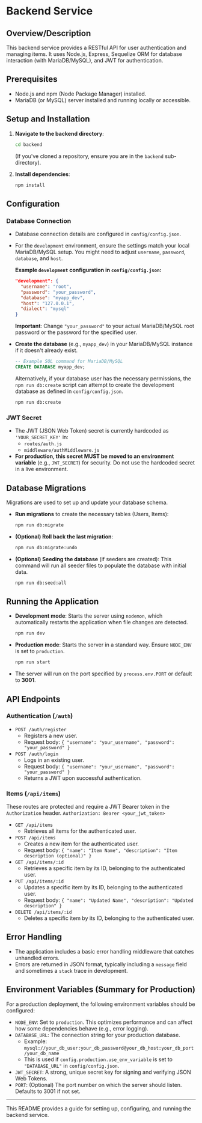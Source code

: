 # Backend Service

## Overview/Description

This backend service provides a RESTful API for user authentication and managing items. It uses Node.js, Express, Sequelize ORM for database interaction (with MariaDB/MySQL), and JWT for authentication.

## Prerequisites

*   Node.js and npm (Node Package Manager) installed.
*   MariaDB (or MySQL) server installed and running locally or accessible.

## Setup and Installation

1.  **Navigate to the backend directory**:
    ```bash
    cd backend
    ```
    (If you've cloned a repository, ensure you are in the `backend` sub-directory).

2.  **Install dependencies**:
    ```bash
    npm install
    ```

## Configuration

### Database Connection

*   Database connection details are configured in `config/config.json`.
*   For the `development` environment, ensure the settings match your local MariaDB/MySQL setup. You might need to adjust `username`, `password`, `database`, and `host`.

    **Example `development` configuration in `config/config.json`:**
    ```json
    "development": {
      "username": "root",
      "password": "your_password",
      "database": "myapp_dev",
      "host": "127.0.0.1",
      "dialect": "mysql"
    }
    ```
    **Important**: Change `"your_password"` to your actual MariaDB/MySQL root password or the password for the specified user.

*   **Create the database** (e.g., `myapp_dev`) in your MariaDB/MySQL instance if it doesn't already exist.
    ```sql
    -- Example SQL command for MariaDB/MySQL
    CREATE DATABASE myapp_dev;
    ```
    Alternatively, if your database user has the necessary permissions, the `npm run db:create` script can attempt to create the development database as defined in `config/config.json`.
    ```bash
    npm run db:create
    ```

### JWT Secret

*   The JWT (JSON Web Token) secret is currently hardcoded as `'YOUR_SECRET_KEY'` in:
    *   `routes/auth.js`
    *   `middleware/authMiddleware.js`
*   **For production, this secret MUST be moved to an environment variable** (e.g., `JWT_SECRET`) for security. Do not use the hardcoded secret in a live environment.

## Database Migrations

Migrations are used to set up and update your database schema.

*   **Run migrations** to create the necessary tables (Users, Items):
    ```bash
    npm run db:migrate
    ```

*   **(Optional) Roll back the last migration**:
    ```bash
    npm run db:migrate:undo
    ```

*   **(Optional) Seeding the database** (if seeders are created):
    This command will run all seeder files to populate the database with initial data.
    ```bash
    npm run db:seed:all
    ```

## Running the Application

*   **Development mode**:
    Starts the server using `nodemon`, which automatically restarts the application when file changes are detected.
    ```bash
    npm run dev
    ```

*   **Production mode**:
    Starts the server in a standard way. Ensure `NODE_ENV` is set to `production`.
    ```bash
    npm run start
    ```

*   The server will run on the port specified by `process.env.PORT` or default to **3001**.

## API Endpoints

### Authentication (`/auth`)

*   `POST /auth/register`
    *   Registers a new user.
    *   Request body: `{ "username": "your_username", "password": "your_password" }`
*   `POST /auth/login`
    *   Logs in an existing user.
    *   Request body: `{ "username": "your_username", "password": "your_password" }`
    *   Returns a JWT upon successful authentication.

### Items (`/api/items`)

These routes are protected and require a JWT Bearer token in the `Authorization` header.
`Authorization: Bearer <your_jwt_token>`

*   `GET /api/items`
    *   Retrieves all items for the authenticated user.
*   `POST /api/items`
    *   Creates a new item for the authenticated user.
    *   Request body: `{ "name": "Item Name", "description": "Item description (optional)" }`
*   `GET /api/items/:id`
    *   Retrieves a specific item by its ID, belonging to the authenticated user.
*   `PUT /api/items/:id`
    *   Updates a specific item by its ID, belonging to the authenticated user.
    *   Request body: `{ "name": "Updated Name", "description": "Updated description" }`
*   `DELETE /api/items/:id`
    *   Deletes a specific item by its ID, belonging to the authenticated user.

## Error Handling

*   The application includes a basic error handling middleware that catches unhandled errors.
*   Errors are returned in JSON format, typically including a `message` field and sometimes a `stack` trace in development.

## Environment Variables (Summary for Production)

For a production deployment, the following environment variables should be configured:

*   `NODE_ENV`: Set to `production`. This optimizes performance and can affect how some dependencies behave (e.g., error logging).
*   `DATABASE_URL`: The connection string for your production database.
    *   Example: `mysql://your_db_user:your_db_password@your_db_host:your_db_port/your_db_name`
    *   This is used if `config.production.use_env_variable` is set to `"DATABASE_URL"` in `config/config.json`.
*   `JWT_SECRET`: A strong, unique secret key for signing and verifying JSON Web Tokens.
*   `PORT`: (Optional) The port number on which the server should listen. Defaults to 3001 if not set.

---
This README provides a guide for setting up, configuring, and running the backend service.
